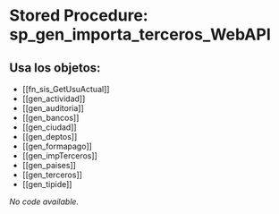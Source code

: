 # Stored Procedure: sp_gen_importa_terceros_WebAPI

## Usa los objetos:
- [[fn_sis_GetUsuActual]]
- [[gen_actividad]]
- [[gen_auditoria]]
- [[gen_bancos]]
- [[gen_ciudad]]
- [[gen_deptos]]
- [[gen_formapago]]
- [[gen_impTerceros]]
- [[gen_paises]]
- [[gen_terceros]]
- [[gen_tipide]]

*No code available.*
